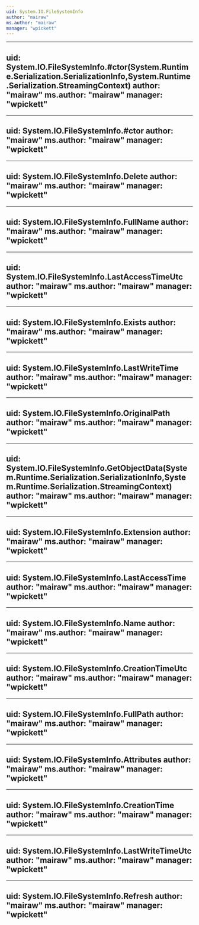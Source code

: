 ```yaml
---
uid: System.IO.FileSystemInfo
author: "mairaw"
ms.author: "mairaw"
manager: "wpickett"
---
```


---
uid: System.IO.FileSystemInfo.#ctor(System.Runtime.Serialization.SerializationInfo,System.Runtime.Serialization.StreamingContext)
author: "mairaw"
ms.author: "mairaw"
manager: "wpickett"
---

---
uid: System.IO.FileSystemInfo.#ctor
author: "mairaw"
ms.author: "mairaw"
manager: "wpickett"
---

---
uid: System.IO.FileSystemInfo.Delete
author: "mairaw"
ms.author: "mairaw"
manager: "wpickett"
---

---
uid: System.IO.FileSystemInfo.FullName
author: "mairaw"
ms.author: "mairaw"
manager: "wpickett"
---

---
uid: System.IO.FileSystemInfo.LastAccessTimeUtc
author: "mairaw"
ms.author: "mairaw"
manager: "wpickett"
---

---
uid: System.IO.FileSystemInfo.Exists
author: "mairaw"
ms.author: "mairaw"
manager: "wpickett"
---

---
uid: System.IO.FileSystemInfo.LastWriteTime
author: "mairaw"
ms.author: "mairaw"
manager: "wpickett"
---

---
uid: System.IO.FileSystemInfo.OriginalPath
author: "mairaw"
ms.author: "mairaw"
manager: "wpickett"
---

---
uid: System.IO.FileSystemInfo.GetObjectData(System.Runtime.Serialization.SerializationInfo,System.Runtime.Serialization.StreamingContext)
author: "mairaw"
ms.author: "mairaw"
manager: "wpickett"
---

---
uid: System.IO.FileSystemInfo.Extension
author: "mairaw"
ms.author: "mairaw"
manager: "wpickett"
---

---
uid: System.IO.FileSystemInfo.LastAccessTime
author: "mairaw"
ms.author: "mairaw"
manager: "wpickett"
---

---
uid: System.IO.FileSystemInfo.Name
author: "mairaw"
ms.author: "mairaw"
manager: "wpickett"
---

---
uid: System.IO.FileSystemInfo.CreationTimeUtc
author: "mairaw"
ms.author: "mairaw"
manager: "wpickett"
---

---
uid: System.IO.FileSystemInfo.FullPath
author: "mairaw"
ms.author: "mairaw"
manager: "wpickett"
---

---
uid: System.IO.FileSystemInfo.Attributes
author: "mairaw"
ms.author: "mairaw"
manager: "wpickett"
---

---
uid: System.IO.FileSystemInfo.CreationTime
author: "mairaw"
ms.author: "mairaw"
manager: "wpickett"
---

---
uid: System.IO.FileSystemInfo.LastWriteTimeUtc
author: "mairaw"
ms.author: "mairaw"
manager: "wpickett"
---

---
uid: System.IO.FileSystemInfo.Refresh
author: "mairaw"
ms.author: "mairaw"
manager: "wpickett"
---
